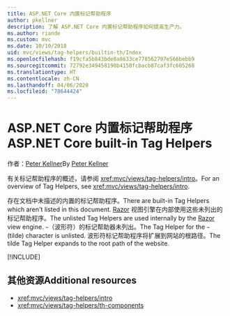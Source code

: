 ```yaml
---
title: ASP.NET Core 内置标记帮助程序
author: pkellner
description: 了解 ASP.NET Core 内置标记帮助程序如何提高生产力。
ms.author: riande
ms.custom: mvc
ms.date: 10/10/2018
uid: mvc/views/tag-helpers/builtin-th/Index
ms.openlocfilehash: f19cfa5b843bde8a8633ce778562707e566bebb9
ms.sourcegitcommit: 72792e349458190b4158fcbacb87caf3fc605268
ms.translationtype: HT
ms.contentlocale: zh-CN
ms.lasthandoff: 04/06/2020
ms.locfileid: "78644424"
---
```

# <a name="aspnet-core-built-in-tag-helpers"></a><span data-ttu-id="cf4e8-103">ASP.NET Core 内置标记帮助程序</span><span class="sxs-lookup"><span data-stu-id="cf4e8-103">ASP.NET Core built-in Tag Helpers</span></span>

<span data-ttu-id="cf4e8-104">作者：[Peter Kellner](https://peterkellner.net)</span><span class="sxs-lookup"><span data-stu-id="cf4e8-104">By [Peter Kellner](https://peterkellner.net)</span></span>

<span data-ttu-id="cf4e8-105">有关标记帮助程序的概述，请参阅 <xref:mvc/views/tag-helpers/intro>。</span><span class="sxs-lookup"><span data-stu-id="cf4e8-105">For an overview of Tag Helpers, see <xref:mvc/views/tag-helpers/intro>.</span></span>

<span data-ttu-id="cf4e8-106">存在文档中未描述的内置的标记帮助程序。</span><span class="sxs-lookup"><span data-stu-id="cf4e8-106">There are built-in Tag Helpers which aren't listed in this document.</span></span> <span data-ttu-id="cf4e8-107">[Razor](xref:mvc/views/razor) 视图引擎在内部使用这些未列出的标记帮助程序。</span><span class="sxs-lookup"><span data-stu-id="cf4e8-107">The unlisted Tag Helpers are used internally by the [Razor](xref:mvc/views/razor) view engine.</span></span> <span data-ttu-id="cf4e8-108">`~`（波形符）的标记帮助器未列出。</span><span class="sxs-lookup"><span data-stu-id="cf4e8-108">The Tag Helper for the `~` (tilde) character is unlisted.</span></span> <span data-ttu-id="cf4e8-109">波形符标记帮助程序将扩展到网站的根路径。</span><span class="sxs-lookup"><span data-stu-id="cf4e8-109">The tilde Tag Helper expands to the root path of the website.</span></span>

[!INCLUDE[](~/includes/built-in-TH.md)]

## <a name="additional-resources"></a><span data-ttu-id="cf4e8-110">其他资源</span><span class="sxs-lookup"><span data-stu-id="cf4e8-110">Additional resources</span></span>

* <xref:mvc/views/tag-helpers/intro>
* <xref:mvc/views/tag-helpers/th-components>
